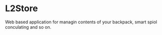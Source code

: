 # L2Store
Web based application for managin contents of your backpack, smart spiol conculating and so on.

